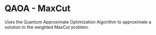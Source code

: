 # QAOA - MaxCut
Uses the Quantum Approximate Optimization Algorithm to approximate a solution to the weighted MaxCut problem.
